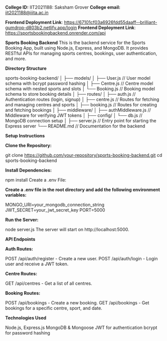 **College ID:** IIT2021188: Saksham Grover
**College email:** iit2021188@iiita.ac.in

**Frontend Deployment Link**: https://67101cf03a6926fdd55daaff--brilliant-gumdrop-d803b2.netlify.app/login
**Frontend Deployment Link**: https://sportsbookingbackend.onrender.com/api

**Sports Booking Backend**
This is the backend service for the Sports Booking App, built using Node.js, Express, and MongoDB. It provides RESTful APIs for managing sports centres, bookings, user authentication, and more.

**Directory Structure**

sports-booking-backend/
│
├── models/
│   ├── User.js           // User model schema with bcrypt password hashing
│   ├── Centre.js         // Centre model schema with nested sports and slots
│   └── Booking.js        // Booking model schema to store booking details
│
├── routes/
│   ├── auth.js           // Authentication routes (login, signup)
│   ├── centre.js         // Routes for fetching and managing centres and sports
│   ├── booking.js        // Routes for creating and fetching bookings
│
├── middleware/
│   ├── authMiddleware.js // Middleware for verifying JWT tokens
│
├── config/
│   └── db.js             // MongoDB connection setup
│
├── server.js             // Entry point for starting the Express server
└── README.md             // Documentation for the backend

**Setup Instructions**

**Clone the Repository:**

git clone https://github.com/your-repository/sports-booking-backend.git
cd sports-booking-backend

**Install Dependencies:**

npm install
Create a .env File:

**Create a .env file in the root directory and add the following environment variables:**

MONGO_URI=your_mongodb_connection_string
JWT_SECRET=your_jwt_secret_key
PORT=5000

**Run the Server:**

node server.js
The server will start on http://localhost:5000.

**API Endpoints**

**Auth Routes:**

POST /api/auth/register - Create a new user.
POST /api/auth/login - Login user and receive a JWT token.

**Centre Routes:**

GET /api/centres - Get a list of all centres.

**Booking Routes:**

POST /api/bookings - Create a new booking.
GET /api/bookings - Get bookings for a specific centre, sport, and date.

**Technologies Used**

Node.js, Express.js
MongoDB & Mongoose
JWT for authentication
bcrypt for password hashing
